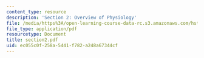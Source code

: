 ```yaml
---
content_type: resource
description: 'Section 2: Overview of Physiology'
file: /media/https%3A/open-learning-course-data-rc.s3.amazonaws.com/hst-121-gastroenterology-fall-2005/ec055c0f258a5441f782a248a67344cf_section2.pdf
file_type: application/pdf
resourcetype: Document
title: section2.pdf
uid: ec055c0f-258a-5441-f782-a248a67344cf
---
```

